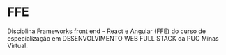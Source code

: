 # FFE
Disciplina Frameworks front end – React e Angular (FFE) do curso de especialização em DESENVOLVIMENTO WEB FULL STACK da PUC Minas Virtual.